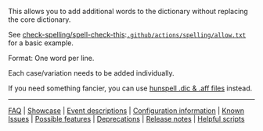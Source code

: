 This allows you to add additional words to the dictionary without replacing the core dictionary.

See
[check-spelling/spell-check-this](https://github.com/check-spelling/spell-check-this):[`.github/actions/spelling/allow.txt`](https://raw.githubusercontent.com/check-spelling/spell-check-this/main/.github/actions/spelling/allow.txt) for a basic example.

Format: One word per line.

Each case/variation needs to be added individually.

If you need something fancier, you can use [hunspell .dic & .aff files](./Feature:-Hunspell-dictionary-support.md) instead.

---
[FAQ](FAQ.md) | [Showcase](Showcase.md) | [Event descriptions](Event-descriptions.md) | [Configuration information](Configuration-information.md) | [Known Issues](Known-Issues.md) | [Possible features](Possible-features.md) | [Deprecations](Deprecations.md) | [Release notes](Release-notes.md) | [Helpful scripts](Helpful-scripts.md)
